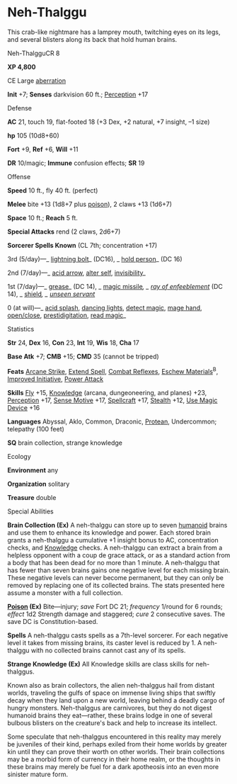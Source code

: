 # Neh-Thalggu

This crab-like nightmare has a lamprey mouth, twitching eyes on its legs, and several blisters along its back that hold human brains.

Neh-ThalgguCR 8

**XP 4,800**

CE Large [aberration](/pathfinderRPG/prd/monsters/creatureTypes.html#_aberration)

**Init** +7; **Senses** darkvision 60 ft.; [Perception](/pathfinderRPG/prd/additionalMonsters/../skills/perception.html#_perception) +17

Defense

**AC** 21, touch 19, flat-footed 18 (+3 Dex, +2 natural, +7 insight, –1 size)

**hp** 105 (10d8+60)

**Fort** +9, **Ref** +6, **Will** +11

**DR** 10/magic; **Immune** confusion effects; **SR** 19

Offense

**Speed** 10 ft., fly 40 ft. (perfect)

**Melee** bite +13 (1d8+7 plus [poison](/pathfinderRPG/prd/monsters/universalMonsterRules.html#_poison-(ex-or-su))), 2 claws +13 (1d6+7)

**Space** 10 ft.; **Reach** 5 ft.

**Special Attacks** rend (2 claws, 2d6+7)

**Sorcerer Spells Known** (CL 7th; concentration +17)

3rd (5/day)—_ [lightning bolt](/pathfinderRPG/prd/additionalMonsters/../spells/lightningBolt.html#_lightning-bolt)_ (DC16), _ [hold person](/pathfinderRPG/prd/additionalMonsters/../spells/holdPerson.html#_hold-person)_ (DC 16)

2nd (7/day)—_ [acid arrow](/pathfinderRPG/prd/additionalMonsters/../spells/acidArrow.html#_acid-arrow), [alter self](/pathfinderRPG/prd/additionalMonsters/../spells/alterSelf.html#_alter-self), [invisibility](/pathfinderRPG/prd/additionalMonsters/../spells/invisibility.html#_invisibility)_

1st (7/day)—_ [grease](/pathfinderRPG/prd/additionalMonsters/../spells/grease.html#_grease)_ (DC 14), _ [magic missile](/pathfinderRPG/prd/additionalMonsters/../spells/magicMissile.html#_magic-missile)_, _ [ray of enfeeblement](/pathfinderRPG/prd/additionalMonsters/../spells/rayOfEnfeeblement.html#_ray-of-enfeeblement)_ (DC 14), _ [shield](/pathfinderRPG/prd/additionalMonsters/../spells/shield.html#_shield)_, _ [unseen servant](/pathfinderRPG/prd/additionalMonsters/../spells/unseenServant.html#_unseen-servant)_

0 (at will)—_ [acid splash](/pathfinderRPG/prd/additionalMonsters/../spells/acidSplash.html#_acid-splash), [dancing lights](/pathfinderRPG/prd/additionalMonsters/../spells/dancingLights.html#_dancing-lights), [detect magic](/pathfinderRPG/prd/additionalMonsters/../spells/detectMagic.html#_detect-magic), [mage hand](/pathfinderRPG/prd/additionalMonsters/../spells/mageHand.html#_mage-hand), [open/close](/pathfinderRPG/prd/additionalMonsters/../spells/openClose.html#_open-close), [prestidigitation](/pathfinderRPG/prd/additionalMonsters/../spells/prestidigitation.html#_prestidigitation), [read magic](/pathfinderRPG/prd/additionalMonsters/../spells/readMagic.html#_read-magic)_

Statistics

**Str** 24, **Dex** 16, **Con** 23, **Int** 19, **Wis** 18, **Cha** 17

**Base Atk** +7; **CMB** +15; **CMD** 35 (cannot be tripped)

**Feats** [Arcane Strike](/pathfinderRPG/prd/additionalMonsters/../feats.html#_arcane-strike), [Extend Spell](/pathfinderRPG/prd/additionalMonsters/../feats.html#_extend-spell), [Combat Reflexes](/pathfinderRPG/prd/additionalMonsters/../feats.html#_combat-reflexes), [Eschew Materials](/pathfinderRPG/prd/additionalMonsters/../feats.html#_eschew-materials)<sup>B</sup>, [Improved Initiative](/pathfinderRPG/prd/additionalMonsters/../feats.html#_improved-initiative), [Power Attack](/pathfinderRPG/prd/additionalMonsters/../feats.html#_power-attack)

**Skills** [Fly](/pathfinderRPG/prd/additionalMonsters/../skills/fly.html#_fly) +15, [Knowledge](/pathfinderRPG/prd/additionalMonsters/../skills/knowledge.html#_knowledge) (arcana, dungeoneering, and planes) +23, [Perception](/pathfinderRPG/prd/additionalMonsters/../skills/perception.html#_perception) +17, [Sense Motive](/pathfinderRPG/prd/additionalMonsters/../skills/senseMotive.html#_sense-motive) +17, [Spellcraft](/pathfinderRPG/prd/additionalMonsters/../skills/spellcraft.html#_spellcraft) +17, [Stealth](/pathfinderRPG/prd/additionalMonsters/../skills/stealth.html#_stealth) +12, [Use Magic Device](/pathfinderRPG/prd/additionalMonsters/../skills/useMagicDevice.html#_use-magic-device) +16

**Languages** Abyssal, Aklo, Common, Draconic, [Protean](/pathfinderRPG/prd/monsters/creatureTypes.html#_protean-subtype), Undercommon; telepathy (100 feet)

**SQ** brain collection, strange knowledge

Ecology

**Environment** any

**Organization** solitary

**Treasure** double

Special Abilities

**Brain Collection (Ex)** A neh-thalggu can store up to seven [humanoid](/pathfinderRPG/prd/monsters/creatureTypes.html#_humanoid) brains and use them to enhance its knowledge and power. Each stored brain grants a neh-thalggu a cumulative +1 insight bonus to AC, concentration checks, and [Knowledge](/pathfinderRPG/prd/additionalMonsters/../skills/knowledge.html#_knowledge) checks. A neh-thalggu can extract a brain from a helpless opponent with a coup de grace attack, or as a standard action from a body that has been dead for no more than 1 minute. A neh-thalggu that has fewer than seven brains gains one negative level for each missing brain. These negative levels can never become permanent, but they can only be removed by replacing one of its collected brains. The stats presented here assume a monster with a full collection.

**[Poison](/pathfinderRPG/prd/monsters/universalMonsterRules.html#_poison-(ex-or-su)) (Ex)** Bite—injury; _save_ Fort DC 21; _frequency_ 1/round for 6 rounds; _effect_ 1d2 Strength damage and staggered; _cure_ 2 consecutive saves. The save DC is Constitution-based.

**Spells** A neh-thalggu casts spells as a 7th-level sorcerer. For each negative level it takes from missing brains, its caster level is reduced by 1. A neh-thalggu with no collected brains cannot cast any of its spells.

**Strange Knowledge (Ex)** All Knowledge skills are class skills for neh-thalggus.

Known also as brain collectors, the alien neh-thalggus hail from distant worlds, traveling the gulfs of space on immense living ships that swiftly decay when they land upon a new world, leaving behind a deadly cargo of hungry monsters. Neh-thalggus are carnivores, but they do not digest humanoid brains they eat—rather, these brains lodge in one of several bulbous blisters on the creature's back and help to increase its intellect.

Some speculate that neh-thalggus encountered in this reality may merely be juveniles of their kind, perhaps exiled from their home worlds by greater kin until they can prove their worth on other worlds. Their brain collections may be a morbid form of currency in their home realm, or the thoughts in these brains may merely be fuel for a dark apotheosis into an even more sinister mature form.

